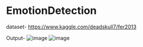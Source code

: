 # EmotionDetection
dataset- https://www.kaggle.com/deadskull7/fer2013

Output-
![image](https://user-images.githubusercontent.com/75716385/121174046-2279c080-c877-11eb-8277-3355da5890ff.png)
![image](https://user-images.githubusercontent.com/75716385/121174091-2e658280-c877-11eb-91ef-0b11376c6614.png)

